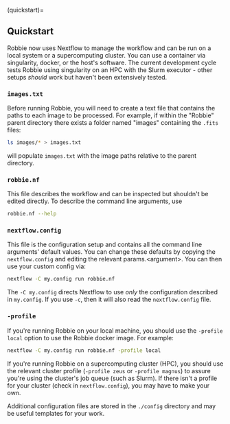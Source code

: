(quickstart)=
## Quickstart
Robbie now uses Nextflow to manage the workflow and can be run on a local system or a supercomputing cluster. You can use a container via singularity, docker, or the host's software. The current development cycle tests Robbie using singularity on an HPC with the Slurm executor - other setups *should* work but haven't been extensively tested.

### `images.txt`
Before running Robbie, you will need to create a text file that contains the paths to each image to be processed. For example, if within the "Robbie" parent directory there exists a folder named "images" containing the `.fits` files:

``` bash
ls images/* > images.txt
```

will populate `images.txt` with the image paths relative to the parent directory.

### `robbie.nf`
This file describes the workflow and can be inspected but shouldn't be edited directly. To describe the command line arguments, use
``` bash
robbie.nf --help
```

### `nextflow.config`
This file is the configuration setup and contains all the command line arguments' default values. You can change these defaults by copying the `nextflow.config` and editing the relevant params.\<argument\>. You can then use your custom config via:
``` bash
nextflow -C my.config run robbie.nf
```
The `-C my.config` directs Nextflow to use *only* the configuration described in `my.config`. If you use `-c`, then it will also read the `nextflow.config` file.

### `-profile`

If you're running Robbie on your local machine, you should use the `-profile local` option to use the Robbie docker image. For example:

``` bash
nextflow -C my.config run robbie.nf -profile local
```

If you're running Robbie on a supercomputing cluster (HPC), you should use the relevant cluster profile (`-profile zeus` or `-profile magnus`) to assure you're using the cluster's job queue (such as Slurm). If there isn't a profile for your cluster (check in `nextflow.config`), you may have to make your own.

Additional configuration files are stored in the `./config` directory and may be useful templates for your work.
